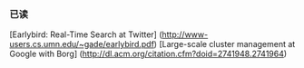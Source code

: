 ### 已读

[Earlybird: Real-Time Search at Twitter] (http://www-users.cs.umn.edu/~gade/earlybird.pdf)
[Large-scale cluster management at Google with Borg] (http://dl.acm.org/citation.cfm?doid=2741948.2741964)
